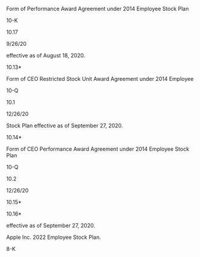 Form  of  Performance  Award  Agreement  under  2014  Employee  Stock  Plan

10-K

10.17

9/26/20

effective as of August 18, 2020.

10.13*

Form  of  CEO  Restricted  Stock  Unit  Award  Agreement  under  2014  Employee

10-Q

10.1

12/26/20

Stock Plan effective as of September 27, 2020.

10.14*

Form of CEO Performance Award Agreement under 2014 Employee Stock Plan

10-Q

10.2

12/26/20

10.15*

10.16*

effective as of September 27, 2020.

Apple Inc. 2022 Employee Stock Plan.

8-K